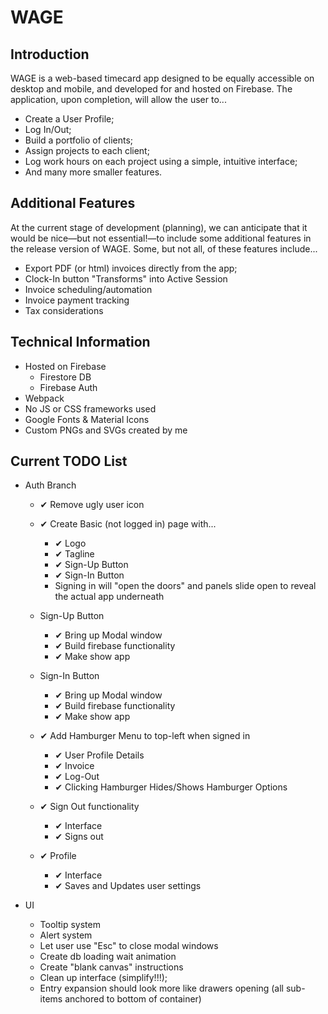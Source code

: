 # WAGE

## Introduction

WAGE is a web-based timecard app designed to be equally accessible on desktop and mobile, and developed for and hosted on Firebase. The application, upon completion, will allow the user
 to...

  * Create a User Profile;
  * Log In/Out;
  * Build a portfolio of clients;
  * Assign projects to each client;
  * Log work hours on each project using a simple, intuitive interface;
  * And many more smaller features.

## Additional Features

At the current stage of development (planning), we can anticipate that it would be nice—but not essential!—to include some additional features in the release version of WAGE. Some, but not all, of these features include...

  * Export PDF (or html) invoices directly from the app;
  * Clock-In button "Transforms" into Active Session
  * Invoice scheduling/automation
  * Invoice payment tracking
  * Tax considerations

## Technical Information

  * Hosted on Firebase
    * Firestore DB
    * Firebase Auth
  * Webpack
  * No JS or CSS frameworks used
  * Google Fonts & Material Icons
  * Custom PNGs and SVGs created by me

## Current TODO List

  * Auth Branch
    * ✔ Remove ugly user icon

    * ✔ Create Basic (not logged in) page with...
      * ✔ Logo
      * ✔ Tagline
      * ✔ Sign-Up Button
      * ✔ Sign-In Button
      * Signing in will "open the doors" and panels slide open to reveal the actual app underneath

    * Sign-Up Button
      * ✔ Bring up Modal window
      * ✔ Build firebase functionality
      * ✔ Make show app

    * Sign-In Button
      * ✔ Bring up Modal window
      * ✔ Build firebase functionality
      * ✔ Make show app

    * ✔ Add Hamburger Menu to top-left when signed in
      * ✔ User Profile Details
      * ✔ Invoice
      * ✔ Log-Out
      * ✔ Clicking Hamburger Hides/Shows Hamburger Options

    * ✔ Sign Out functionality
      * ✔ Interface
      * ✔ Signs out

    * ✔ Profile
      * ✔ Interface
      * ✔ Saves and Updates user settings

  * UI
    * Tooltip system
    * Alert system
    * Let user use "Esc" to close modal windows
    * Create db loading wait animation
    * Create "blank canvas" instructions
    * Clean up interface (simplify!!!);
    * Entry expansion should look more like drawers opening (all sub-items anchored to bottom of container)
